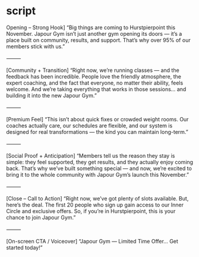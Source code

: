 # script

Opening – Strong Hook]
“Big things are coming to Hurstpierpoint this November. Japour Gym isn’t just another gym opening its doors — it’s a place built on community, results, and support. That’s why over 95% of our members stick with us.”

⸻

[Community + Transition]
“Right now, we’re running classes — and the feedback has been incredible. People love the friendly atmosphere, the expert coaching, and the fact that everyone, no matter their ability, feels welcome. And we’re taking everything that works in those sessions… and building it into the new Japour Gym.”

⸻

[Premium Feel]
“This isn’t about quick fixes or crowded weight rooms. Our coaches actually care, our schedules are flexible, and our system is designed for real transformations — the kind you can maintain long-term.”

⸻

[Social Proof + Anticipation]
“Members tell us the reason they stay is simple: they feel supported, they get results, and they actually enjoy coming back. That’s why we’ve built something special — and now, we’re excited to bring it to the whole community with Japour Gym’s launch this November.”

⸻

[Close – Call to Action]
“Right now, we’ve got plenty of slots available. But, here’s the deal. The first 20 people who sign up gain access to our Inner Circle and exclusive offers. So, if you’re in Hurstpierpoint, this is your chance to join Japour Gym.”

⸻

[On-screen CTA / Voiceover]
“Japour Gym — Limited Time Offer… Get started today!”